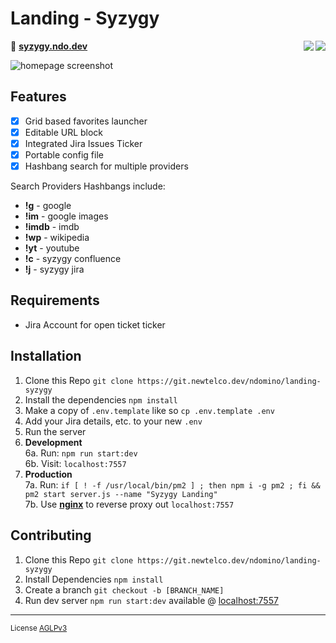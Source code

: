 # Landing - Syzygy

<img align="right" src="https://drone.ndo.dev/api/badges/ndom91/syzygy-landing/status.svg">
<img align="right" src="https://badges.greenkeeper.io/ndom91/syzygy-landing.svg?token=ac1a3669b7e5935a460f6dad9c9ed8f7ce0c76127d5502447f71a4c38789d3ea&ts=1566405890216">

:pushpin: [**syzygy.ndo.dev**](https://syzygy.ndo.dev)  

![homepage screenshot](https://imgur.com/dVdi4C0.png)

## Features

- [x] Grid based favorites launcher  
- [x] Editable URL block  
- [x] Integrated Jira Issues Ticker   
- [x] Portable config file  
- [x] Hashbang search for multiple providers

Search Providers Hashbangs include:

- **!g** - google
- **!im** - google images
- **!imdb** - imdb
- **!wp** - wikipedia
- **!yt** - youtube
- **!c** - syzygy confluence
- **!j** - syzygy jira

## Requirements  

- Jira Account for open ticket ticker  

## Installation

1. Clone this Repo `git clone https://git.newtelco.dev/ndomino/landing-syzygy` 
2. Install the dependencies `npm install` 
3. Make a copy of `.env.template` like so `cp .env.template .env`
4. Add your Jira details, etc. to your new `.env`
5. Run the server 
6. **Development**  
6a. Run: `npm run start:dev`  
6b. Visit: `localhost:7557`  
7. **Production**  
7a. Run: `if [ ! -f /usr/local/bin/pm2 ] ; then npm i -g pm2 ; fi && pm2 start server.js --name "Syzygy Landing"`  
7b. Use [**nginx**](https://nginx.org/en/docs/) to reverse proxy out `localhost:7557`  

## Contributing

1. Clone this Repo `git clone https://git.newtelco.dev/ndomino/landing-syzygy`  
2. Install Dependencies `npm install`  
3. Create a branch `git checkout -b [BRANCH_NAME]`  
4. Run dev server `npm run start:dev` available @ [localhost:7557](http://localhost:7557)  

---  

<sub>License [AGLPv3](https://www.gnu.org/licenses/agpl-3.0.en.html)</sup>
